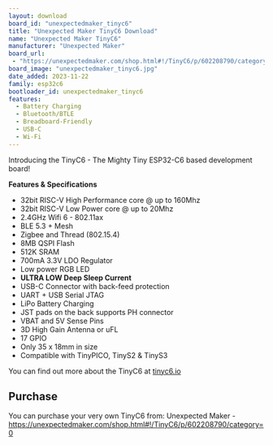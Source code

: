 ```yaml
---
layout: download
board_id: "unexpectedmaker_tinyc6"
title: "Unexpected Maker TinyC6 Download"
name: "Unexpected Maker TinyC6"
manufacturer: "Unexpected Maker"
board_url:
 - "https://unexpectedmaker.com/shop.html#!/TinyC6/p/602208790/category=0"
board_image: "unexpectedmaker_tinyc6.jpg"
date_added: 2023-11-22
family: esp32c6
bootloader_id: unexpectedmaker_tinyc6
features:
  - Battery Charging
  - Bluetooth/BTLE
  - Breadboard-Friendly
  - USB-C
  - Wi-Fi
---
```


Introducing the TinyC6 - The Mighty Tiny ESP32-C6 based development board!

**Features & Specifications**
- 32bit RISC-V High Performance core @ up to 160Mhz
- 32bit RISC-V Low Power core @ up to 20Mhz
- 2.4GHz Wifi 6 - 802.11ax
- BLE 5.3 + Mesh
- Zigbee and Thread (802.15.4)
- 8MB QSPI Flash
- 512K SRAM
- 700mA 3.3V LDO Regulator
- Low power RGB LED
- **ULTRA LOW Deep Sleep Current**
- USB-C Connector with back-feed protection
- UART + USB Serial JTAG
- LiPo Battery Charging
- JST pads on the back supports PH connector
- VBAT and 5V Sense Pins
- 3D High Gain Antenna or uFL
- 17 GPIO
- Only 35 x 18mm in size
- Compatible with TinyPICO, TinyS2 & TinyS3

You can find out more about the TinyC6 at [tinyc6.io](https://tinyc6.io)

## Purchase
You can purchase your very own TinyC6 from:
Unexpected Maker - https://unexpectedmaker.com/shop.html#!/TinyC6/p/602208790/category=0
